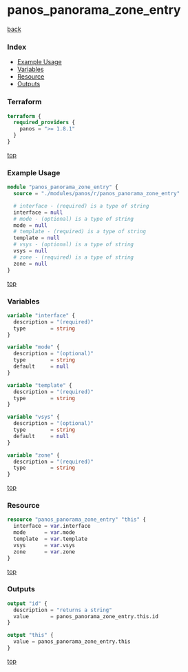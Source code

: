 # panos_panorama_zone_entry

[back](../panos.md)

### Index

- [Example Usage](#example-usage)
- [Variables](#variables)
- [Resource](#resource)
- [Outputs](#outputs)

### Terraform

```terraform
terraform {
  required_providers {
    panos = ">= 1.8.1"
  }
}
```

[top](#index)

### Example Usage

```terraform
module "panos_panorama_zone_entry" {
  source = "./modules/panos/r/panos_panorama_zone_entry"

  # interface - (required) is a type of string
  interface = null
  # mode - (optional) is a type of string
  mode = null
  # template - (required) is a type of string
  template = null
  # vsys - (optional) is a type of string
  vsys = null
  # zone - (required) is a type of string
  zone = null
}
```

[top](#index)

### Variables

```terraform
variable "interface" {
  description = "(required)"
  type        = string
}

variable "mode" {
  description = "(optional)"
  type        = string
  default     = null
}

variable "template" {
  description = "(required)"
  type        = string
}

variable "vsys" {
  description = "(optional)"
  type        = string
  default     = null
}

variable "zone" {
  description = "(required)"
  type        = string
}
```

[top](#index)

### Resource

```terraform
resource "panos_panorama_zone_entry" "this" {
  interface = var.interface
  mode      = var.mode
  template  = var.template
  vsys      = var.vsys
  zone      = var.zone
}
```

[top](#index)

### Outputs

```terraform
output "id" {
  description = "returns a string"
  value       = panos_panorama_zone_entry.this.id
}

output "this" {
  value = panos_panorama_zone_entry.this
}
```

[top](#index)
